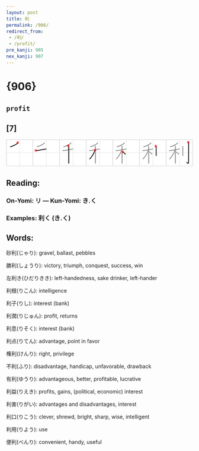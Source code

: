 ```yaml
---
layout: post
title: 利
permalink: /906/
redirect_from:
 - /利/
 - /profit/
pre_kanji: 905
nex_kanji: 907
---
```


# {906}

## `profit`

## [7]

<div class="stroke"><img src="../images/E588A9.png" /></div>

## Reading:

### On-Yomi: リ &mdash; Kun-Yomi: き.く

### Examples: 利く (き.く)

## Words:

砂利(じゃり): gravel, ballast, pebbles

勝利(しょうり): victory, triumph, conquest, success, win

左利き(ひだりきき): left-handedness, sake drinker, left-hander

利根(りこん): intelligence

利子(りし): interest (bank)

利潤(りじゅん): profit, returns

利息(りそく): interest (bank)

利点(りてん): advantage, point in favor

権利(けんり): right, privilege

不利(ふり): disadvantage, handicap, unfavorable, drawback

有利(ゆうり): advantageous, better, profitable, lucrative

利益(りえき): profits, gains, (political, economic) interest

利害(りがい): advantages and disadvantages, interest

利口(りこう): clever, shrewd, bright, sharp, wise, intelligent

利用(りよう): use

便利(べんり): convenient, handy, useful
